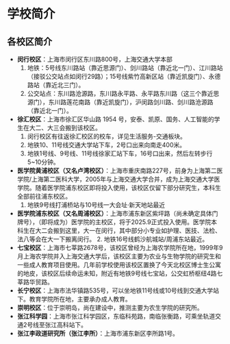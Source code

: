 # 学校简介

## 各校区简介

- **闵行校区**：上海市闵行区东川路800号，上海交通大学本部
    1. 地铁：5号线东川路站（靠近思源门）、剑川路站（靠近北一门）、江川路站（接驳公交站点如闵行29路）；15号线紫竹高新区站（靠近凯旋门）、永德路站（靠近北三门）。
    2. 公交站点：东川路沧源路，东川路永平路、永平路东川路（这三个靠近思源门），东川路莲花南路（靠近凯旋门），沪闵路剑川路、剑川路沧源路（靠近北一门）。
- **徐汇校区**：上海市徐汇区华山路 1954 号，安泰、凯原、国务、人工智能的学生在大二、大三会搬到该校区。
    1. 闵行校区有往返徐汇校区的校车，详见生活服务-交通板块。
    2. 地铁10、11号线交通大学站下车，2号口出来向南走400米。
    3. 地铁1号线、9号线、11号线徐家汇站下车，16号口出来，然后左转步行5~10分钟。 
- **医学院黄浦校区（又名卢湾校区）**：上海市重庆南路227号，前身为上海第二医学院/上海第二医科大学，2005年与上海交通大学合并，成为上海交通大学医学院。随着医学院浦东校区即将投入使用，该校区仅留下部分研究生，本科生全部前往浦东校区。
    1. 地铁9号线打浦桥站与10号线一大会址·新天地站最近
- **医学院浦东校区（又名周浦校区）**：上海市浦东新区紫坪路（尚未确定具体门牌号），（即将成为）医学院的主校区，将于2025.9正式投入使用。医学院本科生在大二会搬到这里，大一在闵行，其中部分小专业如护理、医技、法检、法八等会在大一下搬离闵行。
    2. 地铁16号线鹤沙航城站/周浦东站最近。
- **七宝校区**：上海市七莘路2678号，该校区曾经为上海农学院所在地，1999年9月上海农学院并入上海交通大学后，该校区主要为农业与生物学院的研究生和一些成人教育项目使用。几年前学校使用该校区置换了今天北校区博士生公寓的地皮，该校区后续命运未知，附近有地铁9号线七宝站，公交虹桥枢纽4路七莘路华贸路。
- **长宁校区**：上海市法华镇路535号，可以坐地铁11号线或10号线到交通大学站下。教育学院所在地，主要承办成人教育。
- **崇明校区**：位于崇明岛，尚在建设中，推测主要为农生学院的研究所。
- **张江科学园**：上海市张江科学园区，东临科苑路，南临张衡路，可乘坐轨道交通2号线至张江高科站下。
- **张江李政道研究所（张江李所）**：上海市浦东新区李所路1号。
